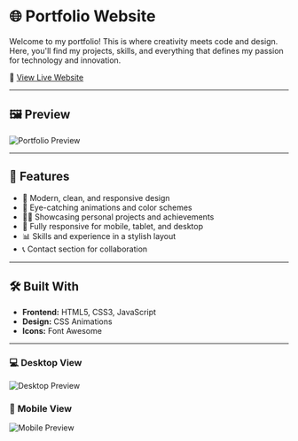# 🌐 Portfolio Website  

Welcome to my portfolio! This is where creativity meets code and design. Here, you'll find my projects, skills, and everything that defines my passion for technology and innovation.

🚀 [View Live Website](https://mdarfanalomakib.github.io/Portfolio/)  

---

## 🖼️ **Preview**  
![Portfolio Preview](https://mdarfanalomakib.github.io/Portfolio/1000x500?text=Portfolio+Preview)

---

## 🎯 **Features**
- 🚀 Modern, clean, and responsive design
- 🎨 Eye-catching animations and color schemes
- 🧑‍💻 Showcasing personal projects and achievements
- 📱 Fully responsive for mobile, tablet, and desktop
- 📊 Skills and experience in a stylish layout
- 📞 Contact section for collaboration

---

## 🛠️ **Built With**
- **Frontend:** HTML5, CSS3, JavaScript  
- **Design:** CSS Animations  
- **Icons:** Font Awesome  

---
 
### 💻 **Desktop View**  
![Desktop Preview](https://mdarfanalomakib.github.io/Portfolio/800x400?text=Desktop+Preview)  

### 📱 **Mobile View**  
![Mobile Preview](https://mdarfanalomakib.github.io/Portfolio/400x800?text=Mobile+Preview)
